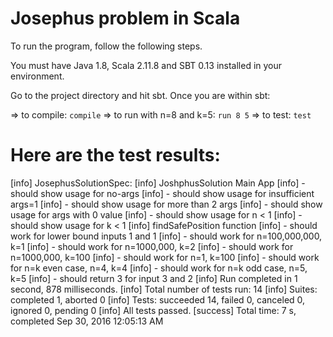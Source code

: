 # Josephus problem in Scala

To run the program, follow the following steps. 

You must have Java 1.8, Scala 2.11.8 and SBT 0.13 installed in your environment.

Go to the project directory and hit sbt. Once you are within sbt:

=> to compile: `compile`
=> to run with n=8 and k=5: `run 8 5`
=> to test: `test`

# Here are the test results:
[info] JosephusSolutionSpec:
[info] JoshphusSolution Main App
[info] - should show usage for no-args
[info] - should show usage for insufficient args=1
[info] - should show usage for more than 2 args
[info] - should show usage for args with 0 value
[info] - should show usage for n < 1
[info] - should show usage for k < 1
[info] findSafePosition function
[info] - should work for lower bound inputs 1 and 1
[info] - should work for n=100,000,000, k=1
[info] - should work for n=1000,000, k=2
[info] - should work for n=1000,000, k=100
[info] - should work for n=1, k=100
[info] - should work for n=k even case, n=4, k=4
[info] - should work for n=k odd case, n=5, k=5
[info] - should return 3 for input 3 and 2
[info] Run completed in 1 second, 878 milliseconds.
[info] Total number of tests run: 14
[info] Suites: completed 1, aborted 0
[info] Tests: succeeded 14, failed 0, canceled 0, ignored 0, pending 0
[info] All tests passed.
[success] Total time: 7 s, completed Sep 30, 2016 12:05:13 AM

